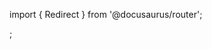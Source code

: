 import { Redirect } from '@docusaurus/router';

<Redirect to="/user-documentation/recipes/recipe-authoring" />;